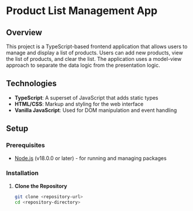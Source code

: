 # Product List Management App

## Overview

This project is a TypeScript-based frontend application that allows users to manage and display a list of products. Users can add new products, view the list of products, and clear the list. The application uses a model-view approach to separate the data logic from the presentation logic.

## Technologies

- **TypeScript**: A superset of JavaScript that adds static types
- **HTML/CSS**: Markup and styling for the web interface
- **Vanilla JavaScript**: Used for DOM manipulation and event handling

## Setup

### Prerequisites

- [Node.js](https://nodejs.org/) (v18.0.0 or later) - for running and managing packages

### Installation

1. **Clone the Repository**

   ```bash
   git clone <repository-url>
   cd <repository-directory>

